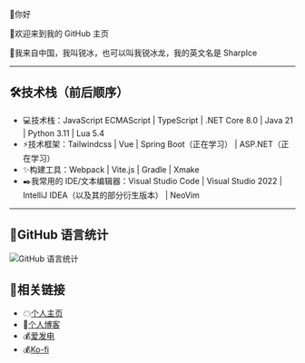 👋你好

🤗欢迎来到我的 GitHub 主页

🧭我来自中国，我叫锐冰，也可以叫我锐冰龙，我的英文名是 SharpIce

---

## 🛠技术栈（前后顺序）

- 💻️技术栈：JavaScript ECMAScript | TypeScript | .NET Core 8.0 | Java 21 | Python 3.11 | Lua 5.4
- ⚡️技术框架：Tailwindcss | Vue | Spring Boot（正在学习） | ASP.NET（正在学习）
- ✨️构建工具：Webpack | Vite.js | Gradle | Xmake
- ✒️我常用的 IDE/文本编辑器：Visual Studio Code | Visual Studio 2022 | IntelliJ IDEA（以及其的部分衍生版本） | NeoVim

---

## 📝GitHub 语言统计
![GitHub 语言统计](https://github-readme-stats.vercel.app/api/top-langs/?username=FurryRbl&hide_border=true&layout=compact&langs_count=10&theme=ambient_gradient&card_width=480&locale=cn&exclude_repo=Shell_Hosts_Android,End,Chinese_software)

## 🔗相关链接
- ☁[个人主页](https://sharpice.top)
- 📖[个人博客](https://blog.sharpice.top)
- 💰️[爱发电](https://afdian.net/a/SharpIce)
- 💰️[Ko-fi](https://ko-fi.com/S6S8L8OOP)

